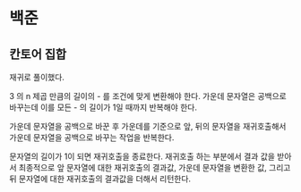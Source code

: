 # 백준

## 칸토어 집합

재귀로 풀이했다.

3 의 n 제곱 만큼의 길이의 - 를 조건에 맞게 변환해야 한다. 가운데 문자열은 공백으로 바꾸는데 이를 모든 - 의 길이가 1일 때까지 반복해야 한다.

가운데 문자열을 공백으로 바꾼 후 가운데를 기준으로 앞, 뒤의 문자열을 재귀호출해서 가운데 문자열을 공백으로 바꾸는 작업을 반복한다.

문자열의 길이가 1이 되면 재귀호출을 종료한다. 재귀호출 하는 부분에서 결과 값을 받아서 최종적으로 앞 문자열에 대한 재귀호출의 결과값, 가운데 문자열을 변환한 값, 그리고 뒤 문자열에 대한 재귀호출의 결과값을 더해서 리턴한다.


